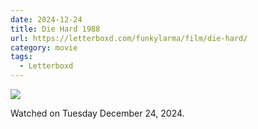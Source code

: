 ```yaml
---
date: 2024-12-24
title: Die Hard 1988
url: https://letterboxd.com/funkylarma/film/die-hard/
category: movie
tags:
  - Letterboxd
---
```


![](https://a.ltrbxd.com/resized/film-poster/5/1/5/5/6/51556-die-hard-0-600-0-900-crop.jpg?v=e24e92754d)

Watched on Tuesday December 24, 2024.
